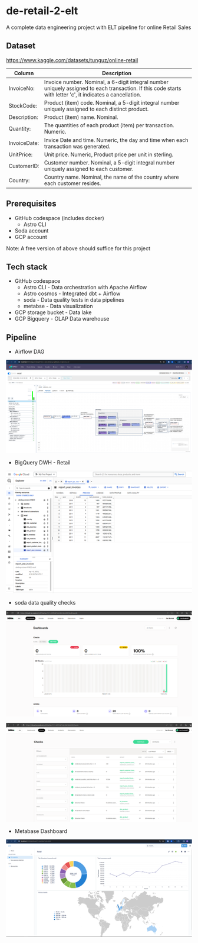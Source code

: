 # de-retail-2-elt
A complete data engineering project with ELT pipeline for online Retail Sales


## Dataset

https://www.kaggle.com/datasets/tunguz/online-retail

| Column        |    Description                                                                                        |
| --------------|-------------------------------------------------------------------------------------------------------|
| InvoiceNo:    |    Invoice number. Nominal, a 6-digit integral number uniquely assigned to each transaction. If this code starts with letter 'c', it indicates a cancellation.                                                                                            |
| StockCode:    |    Product (item) code. Nominal, a 5-digit integral number uniquely assigned to each distinct product.|
| Description:  |    Product (item) name. Nominal.                                                                      |
| Quantity:     |    The quantities of each product (item) per transaction. Numeric.                                    |
| InvoiceDate:  |    Invice Date and time. Numeric, the day and time when each transaction was generated.               |   
| UnitPrice:    |    Unit price. Numeric, Product price per unit in sterling.                                           |
| CustomerID:   |    Customer number. Nominal, a 5-digit integral number uniquely assigned to each customer.            |
| Country:      |    Country name. Nominal, the name of the country where each customer resides.                        |


## Prerequisites

- GitHub codespace (includes docker)
    - Astro CLI
- Soda account
- GCP account

Note: A free version of above should suffice for this project


## Tech stack

- GitHub codespace
    - Astro CLI - Data orchestration with Apache Airflow
    - Astro cosmos - Integrated dbt + Airflow
    - soda - Data quality tests in data pipelines
    - metabse - Data visualization
- GCP storage bucket - Data lake
- GCP Bigquery - OLAP Data warehouse


## Pipeline

- Airflow DAG

![DAG-retail](include/images/DAG-retail.png)

- BigQuery DWH - Retail

![DWH-retail](include/images/DWH-retail.png)

- soda data quality checks

![soda-checks1](include/images/soda-checks1.png)

![soda-checks2](include/images/soda-check2.png)

- Metabase Dashboard

![dashboard-metabase](include/images/dashboard-metabase.png)
